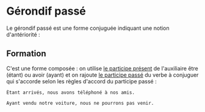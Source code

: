 # Gérondif passé

Le gérondif passé est une forme conjuguée indiquant une notion d'antériorité :

## Formation

C'est une forme composée : on utilise [le participe présent](../participes/participe%20présent.md) de l'auxiliaire être (étant) ou avoir (ayant) et on rajoute [le participe passé](../participes/participe%20passé.md) du verbe à conjuguer qui s'accorde selon les règles d'accord du participe passé :

```text
Étant arrivés, nous avons téléphoné à nos amis.

Ayant vendu notre voiture, nous ne pourrons pas venir.
```
